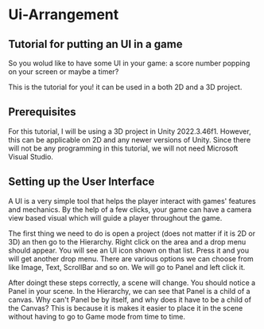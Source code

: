 # Ui-Arrangement
## Tutorial for putting an UI in a game
So you wolud like to have some UI in your game: a score number popping on your screen or maybe a timer?

This is the tutorial for you!
it can be used in a both 2D and a 3D project.

## Prerequisites

For this tutorial, I will be using a 3D project in Unity 2022.3.46f1. However, this can be applicable on 2D and any newer versions of Unity.
Since there will not be any programming in this tutorial, we will not need Microsoft Visual Studio.


## Setting up the User Interface

A UI is a very simple tool that helps the player interact with games' features and mechanics. By the help of a few clicks, your game can have a camera view based visual which will guide a player throughout the game.

The first thing we need to do is open a project (does not matter if it is 2D or 3D) an then go to the Hierarchy. Right click on the area and a drop menu should appear.
You will see an UI icon shown on that list. Press it and you will get another drop menu. There are various options we can choose from like Image, Text, ScrollBar and so on.
We will go to Panel and left click it.

After doingt these steps correctly, a scene will change. You should notice a Panel in your scene. In the Hierarchy, we can see that Panel is a child of a canvas.
Why can't Panel be by itself, and why does it have to be a child of the Canvas?
This is because it is makes it easier to place it in the scene without having to go to Game mode from time to time.


